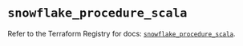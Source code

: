 # `snowflake_procedure_scala`

Refer to the Terraform Registry for docs: [`snowflake_procedure_scala`](https://registry.terraform.io/providers/snowflake-labs/snowflake/1.0.0/docs/resources/procedure_scala).
